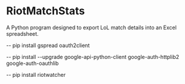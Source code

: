 # RiotMatchStats
A Python program designed to export LoL match details into an Excel spreadsheet.
 
 -- pip install gspread oauth2client
 
 -- pip install --upgrade google-api-python-client google-auth-httplib2 google-auth-oauthlib
 
 -- pip install riotwatcher

